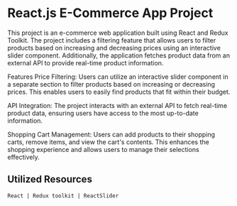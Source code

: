 # React.js E-Commerce App Project

This project is an e-commerce web application built using React and Redux Toolkit. The project includes a filtering feature that allows users to filter products based on increasing and decreasing prices using an interactive slider component. Additionally, the application fetches product data from an external API to provide real-time product information.

Features Price Filtering: Users can utilize an interactive slider component in a separate section to filter products based on increasing or decreasing prices. This enables users to easily find products that fit within their budget.

API Integration: The project interacts with an external API to fetch real-time product data, ensuring users have access to the most up-to-date information.

Shopping Cart Management: Users can add products to their shopping carts, remove items, and view the cart's contents. This enhances the shopping experience and allows users to manage their selections effectively.

## Utilized Resources

```
React | Redux toolkit | ReactSlider
```